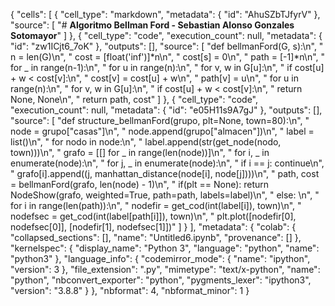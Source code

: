 {
 "cells": [
  {
   "cell_type": "markdown",
   "metadata": {
    "id": "AhuSZbTJfyrV"
   },
   "source": [
    "# **Algoritmo Bellman Ford - Sebastian Alonso Gonzales Sotomayor**"
   ]
  },
  {
   "cell_type": "code",
   "execution_count": null,
   "metadata": {
    "id": "zw1ICjt6_7oK"
   },
   "outputs": [],
   "source": [
    "def bellmanFord(G, s):\n",
    "  n = len(G)\n",
    "  cost = [float('inf')]*n\n",
    "  cost[s] = 0\n",
    "  path = [-1]*n\n",
    "  for _ in range(n-1):\n",
    "    for u in range(n):\n",
    "      for v, w in G[u]:\n",
    "        if cost[u] + w < cost[v]:\n",
    "          cost[v] = cost[u] + w\n",
    "          path[v] = u\n",
    "  for u in range(n):\n",
    "    for v, w in G[u]:\n",
    "      if cost[u] + w < cost[v]:\n",
    "        return None, None\n",
    "  return path, cost"
   ]
  },
  {
   "cell_type": "code",
   "execution_count": null,
   "metadata": {
    "id": "e05H11s9A7gJ"
   },
   "outputs": [],
   "source": [
    "def structure_bellmanFord(grupo, plt=None, town=80):\n",
    "  node = grupo[\"casas\"]\n",
    "  node.append(grupo[\"almacen\"])\n",
    "  label = list()\n",
    "  for nodo in node:\n",
    "    label.append(str(get_node(nodo, town)))\n",
    "  grafo = [[] for _ in range(len(node))]\n",
    "  for i, _ in enumerate(node):\n",
    "    for j, _ in enumerate(node):\n",
    "      if i == j: continue\n",
    "      grafo[i].append((j, manhattan_distance(node[i], node[j])))\n",
    "  path, cost = bellmanFord(grafo, len(node) - 1)\n",
    "  if(plt == None): return NodeShow(grafo, weighted=True, path=path, labels=label)\n",
    "  else: \n",
    "    for i in range(len(path)):\n",
    "      nodefir = get_cod(int(label[i]), town)\n",
    "      nodefsec = get_cod(int(label[path[i]]), town)\n",
    "      plt.plot([nodefir[0], nodefsec[0]], [nodefir[1], nodefsec[1]])"
   ]
  }
 ],
 "metadata": {
  "colab": {
   "collapsed_sections": [],
   "name": "Untitled6.ipynb",
   "provenance": []
  },
  "kernelspec": {
   "display_name": "Python 3",
   "language": "python",
   "name": "python3"
  },
  "language_info": {
   "codemirror_mode": {
    "name": "ipython",
    "version": 3
   },
   "file_extension": ".py",
   "mimetype": "text/x-python",
   "name": "python",
   "nbconvert_exporter": "python",
   "pygments_lexer": "ipython3",
   "version": "3.8.8"
  }
 },
 "nbformat": 4,
 "nbformat_minor": 1
}
